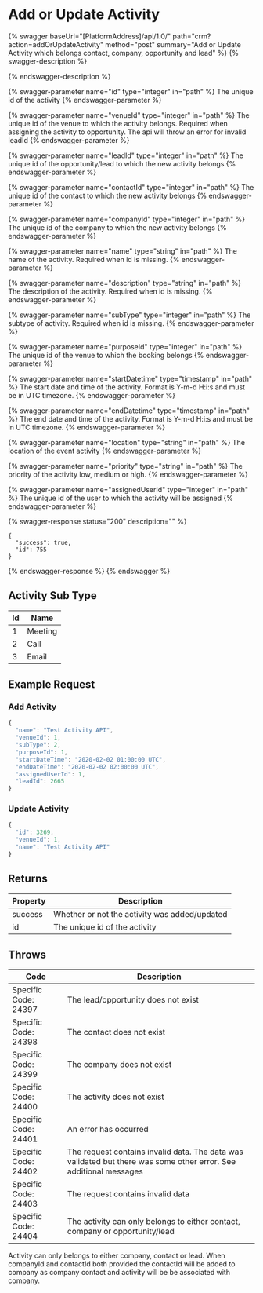 # Add or Update Activity

{% swagger baseUrl="[PlatformAddress]/api/1.0/" path="crm?action=addOrUpdateActivity" method="post" summary="Add or Update Activity which belongs contact, company, opportunity and lead" %}
{% swagger-description %}

{% endswagger-description %}

{% swagger-parameter name="id" type="integer" in="path" %}
The unique id of the activity
{% endswagger-parameter %}

{% swagger-parameter name="venueId" type="integer" in="path" %}
The unique id of the venue to which the activity belongs. Required when assigning the activity to opportunity. The api will throw an error for invalid leadId
{% endswagger-parameter %}

{% swagger-parameter name="leadId" type="integer" in="path" %}
The unique id of the opportunity/lead to which the new activity belongs
{% endswagger-parameter %}

{% swagger-parameter name="contactId" type="integer" in="path" %}
The unique id of the contact to which the new activity belongs
{% endswagger-parameter %}

{% swagger-parameter name="companyId" type="integer" in="path" %}
The unique id of the company to which the new activity belongs
{% endswagger-parameter %}

{% swagger-parameter name="name" type="string" in="path" %}
The name of the activity. Required when id is missing.
{% endswagger-parameter %}

{% swagger-parameter name="description" type="string" in="path" %}
The description of the activity. Required when id is missing.
{% endswagger-parameter %}

{% swagger-parameter name="subType" type="integer" in="path" %}
The subtype of activity. Required when id is missing.
{% endswagger-parameter %}

{% swagger-parameter name="purposeId" type="integer" in="path" %}
The unique id of the venue to which the booking belongs
{% endswagger-parameter %}

{% swagger-parameter name="startDatetime" type="timestamp" in="path" %}
The start date and time of the activity. Format is Y-m-d H:i:s and must be in UTC timezone.
{% endswagger-parameter %}

{% swagger-parameter name="endDatetime" type="timestamp" in="path" %}
The end date and time of the activity. Format is Y-m-d H:i:s and must be in UTC timezone.
{% endswagger-parameter %}

{% swagger-parameter name="location" type="string" in="path" %}
The location of the event activity
{% endswagger-parameter %}

{% swagger-parameter name="priority" type="string" in="path" %}
The priority of the activity low, medium or high.
{% endswagger-parameter %}

{% swagger-parameter name="assignedUserId" type="integer" in="path" %}
The unique id of the user to which the activity will be assigned
{% endswagger-parameter %}

{% swagger-response status="200" description="" %}
```
{
  "success": true,
  "id": 755
}
```
{% endswagger-response %}
{% endswagger %}

## Activity Sub Type

| Id | Name    |
| -- | ------- |
| 1  | Meeting |
| 2  | Call    |
| 3  | Email   |

## Example Request

### Add Activity

```javascript
{
  "name": "Test Activity API",
  "venueId": 1,
  "subType": 2,
  "purposeId": 1,
  "startDateTime": "2020-02-02 01:00:00 UTC",
  "endDateTime": "2020-02-02 02:00:00 UTC",
  "assignedUserId": 1,
  "leadId": 2665
}
```

### Update Activity

```javascript
{
  "id": 3269,
  "venueId": 1,
  "name": "Test Activity API"
}
```

## Returns

| Property | Description                                   |
| -------- | --------------------------------------------- |
| success  | Whether or not the activity was added/updated |
| id       | The unique id of the activity                 |

## Throws

| Code                 | Description                                                                                                       |
| -------------------- | ----------------------------------------------------------------------------------------------------------------- |
| Specific Code: 24397 | The lead/opportunity does not exist                                                                               |
| Specific Code: 24398 | The contact does not exist                                                                                        |
| Specific Code: 24399 | The company does not exist                                                                                        |
| Specific Code: 24400 | The activity does not exist                                                                                       |
| Specific Code: 24401 | An error has occurred                                                                                             |
| Specific Code: 24402 | The request contains invalid data. The data was validated but there was some other error. See additional messages |
| Specific Code: 24403 | The request contains invalid data                                                                                 |
| Specific Code: 24404 | The activity can only belongs to either contact, company or opportunity/lead                                      |

Activity can only belongs to either company, contact or lead. When companyId and contactId both provided the contactId will be added to company as company contact and activity will be be associated with company.
